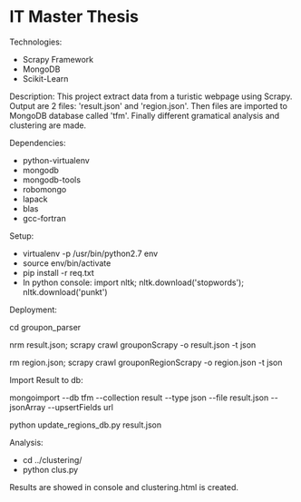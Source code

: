 # IT Master Thesis

Technologies:
- Scrapy Framework
- MongoDB
- Scikit-Learn

Description:
This project extract data from a turistic webpage using Scrapy. Output are 2 files: 'result.json' and 'region.json'. Then files are imported to MongoDB database called 'tfm'. Finally different gramatical analysis and clustering are made.

Dependencies:
- python-virtualenv
- mongodb 
- mongodb-tools 
- robomongo
- lapack 
- blas 
- gcc-fortran

Setup:
- virtualenv -p /usr/bin/python2.7 env
- source env/bin/activate
- pip install -r req.txt
- In python console: import nltk; nltk.download('stopwords'); nltk.download('punkt')

Deployment:

cd groupon_parser

nrm result.json; scrapy crawl grouponScrapy -o result.json -t json

rm region.json; scrapy crawl grouponRegionScrapy -o region.json -t json

Import Result to db:

mongoimport --db tfm --collection result --type json --file result.json --jsonArray --upsertFields url

python update_regions_db.py result.json

Analysis:
- cd ../clustering/
- python clus.py

Results are showed in console and clustering.html is created.
